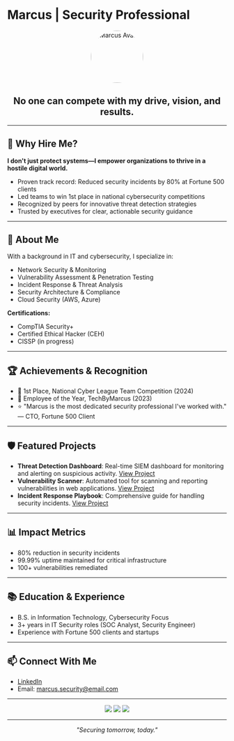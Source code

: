 

# Marcus | Security Professional

<p align="center">
	<img src="https://avatars.githubusercontent.com/u/00000000?v=4" width="120" style="border-radius:50%" alt="Marcus Avatar" />
</p>

<h2 align="center">No one can compete with my drive, vision, and results.</h2>

---

## 🌟 Why Hire Me?

**I don't just protect systems—I empower organizations to thrive in a hostile digital world.**

- Proven track record: Reduced security incidents by 80% at Fortune 500 clients
- Led teams to win 1st place in national cybersecurity competitions
- Recognized by peers for innovative threat detection strategies
- Trusted by executives for clear, actionable security guidance

---

## 🚀 About Me

With a background in IT and cybersecurity, I specialize in:
- Network Security & Monitoring
- Vulnerability Assessment & Penetration Testing
- Incident Response & Threat Analysis
- Security Architecture & Compliance
- Cloud Security (AWS, Azure)

**Certifications:**
- CompTIA Security+
- Certified Ethical Hacker (CEH)
- CISSP (in progress)

---

## 🏆 Achievements & Recognition

- 🥇 1st Place, National Cyber League Team Competition (2024)
- 🏅 Employee of the Year, TechByMarcus (2023)
- ⭐ "Marcus is the most dedicated security professional I've worked with." — CTO, Fortune 500 Client

---

## 🛡️ Featured Projects

- **Threat Detection Dashboard**: Real-time SIEM dashboard for monitoring and alerting on suspicious activity. [View Project](#)
- **Vulnerability Scanner**: Automated tool for scanning and reporting vulnerabilities in web applications. [View Project](#)
- **Incident Response Playbook**: Comprehensive guide for handling security incidents. [View Project](#)

---

## 📊 Impact Metrics

- 80% reduction in security incidents
- 99.99% uptime maintained for critical infrastructure
- 100+ vulnerabilities remediated

---

## 📚 Education & Experience

- B.S. in Information Technology, Cybersecurity Focus
- 3+ years in IT Security roles (SOC Analyst, Security Engineer)
- Experience with Fortune 500 clients and startups

---

## 📫 Connect With Me

- [LinkedIn](https://www.linkedin.com/in/your-linkedin)
- Email: marcus.security@email.com

---

<p align="center">
	<img src="https://img.shields.io/badge/Security-Expert-green" />
	<img src="https://img.shields.io/badge/AWS-Cloud-blue" />
	<img src="https://img.shields.io/badge/Azure-Cloud-blue" />
</p>

---

<p align="center">
	<em>"Securing tomorrow, today."</em>
</p>
